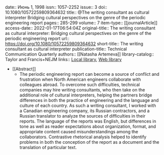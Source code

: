 date:: Июнь 1, 1998
issn:: 1057-2252
issue:: 3
doi:: 10.1080/10572259809364632
title:: @The writing consultant as cultural interpreter Bridging cultural perspectives on the genre of the periodic engineering report
pages:: 285-299
volume:: 7
item-type:: [[journalArticle]]
access-date:: 2022-01-17T06:54:04Z
original-title:: The writing consultant as cultural interpreter: Bridging cultural perspectives on the genre of the periodic engineering report
url:: https://doi.org/10.1080/10572259809364632
short-title:: The writing consultant as cultural interpreter
publication-title:: Technical Communication Quarterly
authors:: [[Natasha Artemeva]]
library-catalog:: Taylor and Francis+NEJM
links:: [Local library](zotero://select/library/items/H73FQPY5), [Web library](https://www.zotero.org/users/6520516/items/H73FQPY5)

- [[Abstract]]
	- The periodic engineering report can become a source of conflict and frustration when North American engineers collaborate with colleagues abroad. To overcome such difficulties, technical companies may hire writing consultants, who then take on the additional role of cultural interpreters, helping the partners bridge differences in both the practice of engineering and the language and culture of each country. As such a writing consultant, I worked with a Canadian engineering company, its Russian contractors, and a Russian translator to analyze the sources of difficulties in their reports. The language of the reports was English, but differences in tone as well as reader expectations about organization, format, and appropriate content caused misunderstandings among the collaborators. Contrastive rhetorical analysis helped to identify problems in both the conception of the report as a document and the translation of particular text.